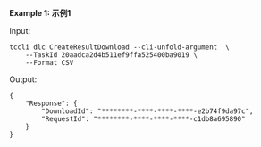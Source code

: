 **Example 1: 示例1**



Input: 

```
tccli dlc CreateResultDownload --cli-unfold-argument  \
    --TaskId 20aadca2d4b511ef9ffa525400ba9019 \
    --Format CSV
```

Output: 
```
{
    "Response": {
        "DownloadId": "********-****-****-****-e2b74f9da97c",
        "RequestId": "********-****-****-****-c1db8a695890"
    }
}
```


